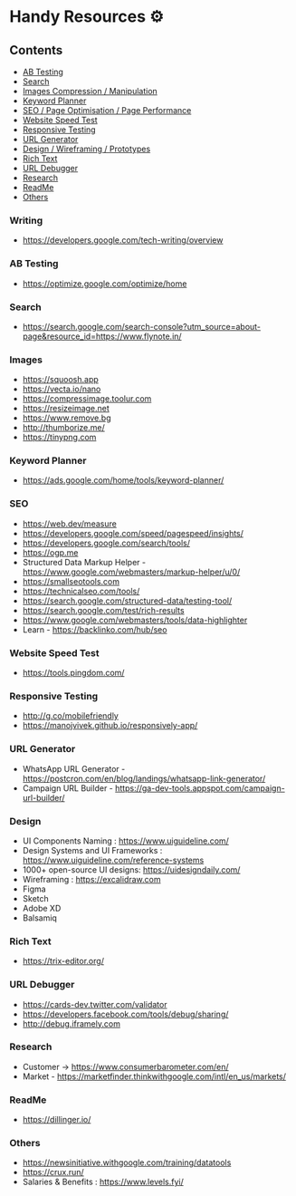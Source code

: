# Handy Resources ⚙️

## Contents
* [AB Testing](#ab-testing)
* [Search](#search)
* [Images Compression / Manipulation ](#images)
* [Keyword Planner](#keyword-planner)
* [SEO / Page Optimisation / Page Performance ](#seo)
* [Website Speed Test](#website-speed-test)
* [Responsive Testing](#responsive-testing)
* [URL Generator](#url-generator)
* [Design / Wireframing / Prototypes ](#design)
* [Rich Text](#rich-text)
* [URL Debugger](#url-debugger)
* [Research](#research)
* [ReadMe](#readme)
* [Others](#others)


### Writing 
- https://developers.google.com/tech-writing/overview

### AB Testing
- https://optimize.google.com/optimize/home

### Search
- https://search.google.com/search-console?utm_source=about-page&resource_id=https://www.flynote.in/


### Images
- https://squoosh.app
- https://vecta.io/nano
- https://compressimage.toolur.com
- https://resizeimage.net
- https://www.remove.bg
- http://thumborize.me/
- https://tinypng.com

### Keyword Planner
- https://ads.google.com/home/tools/keyword-planner/

### SEO
- https://web.dev/measure
- https://developers.google.com/speed/pagespeed/insights/
- https://developers.google.com/search/tools/
- https://ogp.me
- Structured Data Markup Helper - https://www.google.com/webmasters/markup-helper/u/0/
- https://smallseotools.com
- https://technicalseo.com/tools/
- https://search.google.com/structured-data/testing-tool/
- https://search.google.com/test/rich-results
- https://www.google.com/webmasters/tools/data-highlighter
- Learn - https://backlinko.com/hub/seo

### Website Speed Test
- https://tools.pingdom.com/

### Responsive Testing
- http://g.co/mobilefriendly
- https://manojvivek.github.io/responsively-app/


### URL Generator
- WhatsApp URL Generator - https://postcron.com/en/blog/landings/whatsapp-link-generator/
- Campaign URL Builder - https://ga-dev-tools.appspot.com/campaign-url-builder/

### Design
- UI Components Naming : https://www.uiguideline.com/
- Design Systems and UI Frameworks : https://www.uiguideline.com/reference-systems
- 1000+ open-source UI designs: https://uidesigndaily.com/
- Wireframing : https://excalidraw.com
- Figma
- Sketch
- Adobe XD
- Balsamiq


### Rich Text
- https://trix-editor.org/


### URL Debugger
- https://cards-dev.twitter.com/validator
- https://developers.facebook.com/tools/debug/sharing/
- http://debug.iframely.com


### Research
- Customer -> https://www.consumerbarometer.com/en/
- Market - https://marketfinder.thinkwithgoogle.com/intl/en_us/markets/


### ReadMe
- https://dillinger.io/


### Others
- https://newsinitiative.withgoogle.com/training/datatools
- https://crux.run/
- Salaries & Benefits : https://www.levels.fyi/

